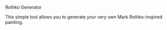 Rothko Generator

This simple tool allows you to generate your very own Mark Rothko-inspired painting. 